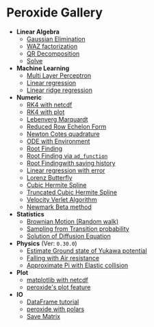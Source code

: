 # Peroxide Gallery

* **Linear Algebra**
    * [Gaussian Elimination](./Linear_Algebra/triangular)
    * [WAZ factorization](./Linear_Algebra/waz)
    * [QR Decomposition](./Linear_Algebra/qr)
    * [Solve](./Linear_Algebra/solve)
* **Machine Learning**
    * [Multi Layer Perceptron](./Machine_Learning/mlp)
    * [Linear regression](./Machine_Learning/linear_reg)
    * [Linear ridge regression](./Machine_Learning/linear_reg_ridge)
* **Numeric**
    * [RK4 with netcdf](./Numeric/rk4_with_nc)
    * [RK4 with plot](./Numeric/rk4_with_plot)
    * [Lebenverg Marquardt](./Numeric/lm)
    * [Reduced Row Echelon Form](./Numeric/rref)
    * [Newton Cotes quadrature](./Numeric/newton_cotes)
    * [ODE with Environment](./Numeric/ode_with_env)
    * [Root Finding](./Numeric/root_finding)
    * [Root Finding via `ad_function`](./Numeric/root_finding_macro)
    * [Root Findingwith saving history](./Numeric/root_finding_history)
    * [Linear regression with error](./Numeric/lm_with_weight)
    * [Lorenz Butterfly](./Numeric/lorenz)
    * [Cubic Hermite Spline](./Numeric/cubic_hermite)
    * [Truncated Cubic Hermite Spline](./Numeric/truncated_cubic)
    * [Velocity Verlet Algorithm](./Numeric/verlet)
    * [Newmark Beta method](./Numeric/newmark_beta)
* **Statistics**
    * [Brownian Motion (Random walk)](./Statistics/brown)
    * [Sampling from Transition probability](./Statistics/transition_prob)
    * [Solution of Diffusion Equation](./Statistics/diffusion)
* **Physics** (Ver: `0.30.0`)
    * [Estimate Ground state of Yukawa potential](./Physics/yukawa_ground_state)
    * [Falling with Air resistance](./Physics/fall_drag)
    * [Approximate Pi with Elastic collision](./Physics/elastic_pi)
* **Plot**
    * [matplotlib with netcdf](./Plot/matplotlib_with_netcdf)
    * [peroxide's plot feature](./Plot/plot_feature)
* **IO**
    * [DataFrame tutorial](./IO/dataframe)
    * [peroxide with polars](./IO/with_polars)
    * [Save Matrix](./IO/save_matrix)
